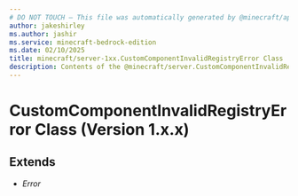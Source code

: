 ```yaml
---
# DO NOT TOUCH — This file was automatically generated by @minecraft/api-docs-generator, to report problems file an issue at https://github.com/Mojang/minecraft-scripting-libraries
author: jakeshirley
ms.author: jashir
ms.service: minecraft-bedrock-edition
ms.date: 02/10/2025
title: minecraft/server-1xx.CustomComponentInvalidRegistryError Class
description: Contents of the @minecraft/server.CustomComponentInvalidRegistryError class (Version 1.x.x).
---
```

# CustomComponentInvalidRegistryError Class (Version 1.x.x)

## Extends
- *Error*
